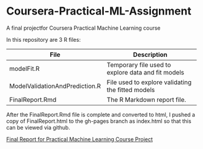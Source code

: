 # Coursera-Practical-ML-Assignment
A final projectfor Coursera Practical Machine Learning course

In this repository are 3 R files:

File | Description 
---- | -----------
modelFit.R  | Temporary file used to explore data and fit models
ModelValidationAndPrediction.R | File used to explore validating the fitted models
FinalReport.Rmd | The R Markdown report file.

After the FinalReport.Rmd file is complete and converted to html, I pushed a copy of FinalReport.html to the gh-pages branch as index.html so that this can be viewed via github.

[Final Report for Practical Machine Learning Course Project](https://alonga.github.io/practicalmachinelearning/)